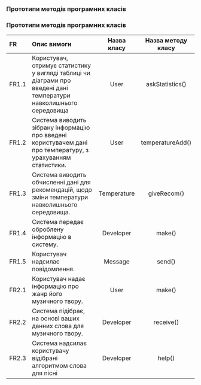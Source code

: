 ### Прототипи методів програмних класів
### Прототипи методів програмних класів

|FR|Опис вимоги|Назва класу|Назва методу класу|
|:-|:-|:-:|:-:|
|FR1.1|Користувач, отримує статистику у вигляді таблиці чи діаграми про введені дані температури навколишнього середовища|User|askStatistics()|
|FR1.2|Система виводить зібрану інформацію про введені користувачем дані про температуру, з урахуванням статистики.|User|temperatureAdd()|
|FR1.3|Система виводить обчисленні дані для рекомендацій, щодо зміни температури навколишнього середовища.|Temperature|giveRecom()|
|FR1.4|Система передає оброблену інформацію в систему.|Developer|make()|
|FR1.5|Користувач надсилає повідомлення.|Message|send()|
|FR2.1|Користувач надає інформацію про жанр його музичного твору.|User|make()|
|FR2.2|Система підібрає, на основі ваших данних слова для музичного твору.|Developer|receive()|
|FR2.3|Система надсилає користувачу відібрані алгоритмом слова для пісні|Developer|help()|
